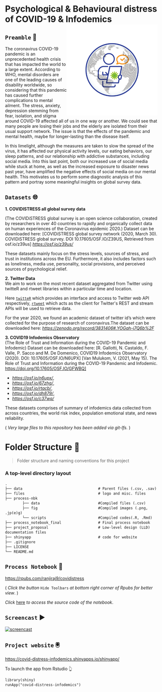 # Psychological & Behavioural distress of COVID-19 & Infodemics <img src="https://github.com/ranjiGT/Data-Science-with-R-2021/blob/main/files/logo.svg" align="right" alt="" width="300" />



## `Preamble` :scroll:

The coronavirus COVID-19 pandemic is an unprecedented health crisis that has impacted the world to a large extent. According to WHO, mental disorders are one of the leading causes of disability worldwide, so considering that this pandemic has caused further complications to mental ailment. The stress, anxiety, depression stemming from fear, isolation, and stigma around COVID-19 affected all of us in one way or another. We could see that many people are losing their jobs and the elderly are isolated from their usual support network. The issue is that the effects of the pandemic and mental health, maybe for longer-lasting than the disease itself.    

In this limelight, although the measures are taken to slow the spread of the virus, it has affected our physical activity levels, our eating behaviors, our sleep patterns, and our relationship with addictive substances, including social media. Into this last point, both our increased use of social media while stuck at home, as well as the increased exposure to disaster news past year, have amplified the negative effects of social media on our mental health. This motivates us to perform some diagnostic analysis of this pattern and portray some meaningful insights on global survey data.


## `Datasets` :globe_with_meridians:	

**1. COVIDISTRESS all global survey data** 

(The COVIDiSTRESS global survey is an open science collaboration,
created by researchers in over 40 countries to rapidly and organically
collect data on human experiences of the Coronavirus epidemic 2020.)
Dataset can be downloaded here:
[COVIDiSTRESS global survey network  (2020, March 30). COVIDiSTRESS global survey. DOI 10.17605/OSF.IO/Z39US, Retrieved from osf.io/z39us]
*https://osf.io/z39us/*

These datasets mainly focus on the stress levels, sources of stress, and trust in institutions across the EU. Furthermore, it also includes factors such as loneliness, media use, personality, social provisions, and perceived sources of psychological relief.


**2. Twitter Data**  
We aim to work on the most recent dataset aggregated from Twitter using twitteR and rtweet libraries within a particular time and location.

Here [`twitteR`](https://www.rdocumentation.org/packages/twitteR/versions/1.1.9) which provides an interface and access to Twitter web API respectively, [`rtweet`](https://www.rdocumentation.org/packages/rtweet/versions/0.7.0) which acts as the client for Twitter's REST and stream APIs will be used to retrieve data.

For the year 2020, we found an academic dataset of twitter id’s which were collected for the purpose of research of coronavirus.The dataset can be downloaded here: _https://zenodo.org/record/3831406#.YOGah-j7Q6b%2F_



**3. COVID19 Infodemics Observatory**   
(The Role of Trust and Information during the COVID-19 Pandemic and Infodemic)
Dataset can be downloaded here: [R. Gallotti, N. Castaldo, F. Valle, P. Sacco and M. De Domenico, COVID19 Infodemics Observatory (2020). DOI: 10.17605/OSF.IO/N6UPX]
[Van Mulukom, V. (2021, May 15). The Role of Trust and Information during the COVID-19 Pandemic and Infodemic. https://doi.org/10.17605/OSF.IO/GFWBQ]

- *https://osf.io/n6upx/*, 
- *https://osf.io/67zhg/*, 
- *https://osf.io/rtacb/*, 
- *https://osf.io/dh879/*,
- *https://osf.io/c37wq/*

These datasets comprises of summary of infodemics data collected from across countries, the world risk index, population emotional state, and news reliability.

( _Very large files to this repository has been added via git-lfs._ )

Folder Structure :open_file_folder:
============================

> Folder structure and naming conventions for this project

### A top-level directory layout

    .
    ├── data                                   # Parent files (.csv, .sav)
    ├── files                                  # logo and misc. files
    ├── process-nbk
            ├── data                           #Compiled files (.csv)
            ├── fig                            #Compiled images (.png, .jp(e)g)
            └── scripts                        #Compiled codes(.R, .Rmd)
    ├── process_notebook_final                 # Final process notebook                                
    ├── project_proposal                       # Low-level design (LLD) documentation files                  
    ├── shinyapp                               # code for website             
    ├── .gitignore
    ├── LICENSE
    └── README.md

## `Process Notebook` :open_book:

https://rpubs.com/ranjiraj9/covidistress

( _Click the button_ `Hide Toolbars` _at bottom right corner of Rpubs for better view_. )

_Click_ [here](https://github.com/ranjiGT/Data-Science-with-R-2021/blob/main/process_notebook_final/ultimate-process-notebook.Rmd) _to access the source code of the notebook_.

## `Screencast` :arrow_forward:	

[![screencast](https://img.youtube.com/vi/b2b1hFEGxa8/maxresdefault.jpg)](https://youtu.be/b2b1hFEGxa8)

## `Project website` :trackball:

https://covid-distress-infodemics.shinyapps.io/shinyapp/


To launch the app from Rstudio :point_up_2: 

```
library(shiny)
runApp("covid-distress-infodemics")
```
